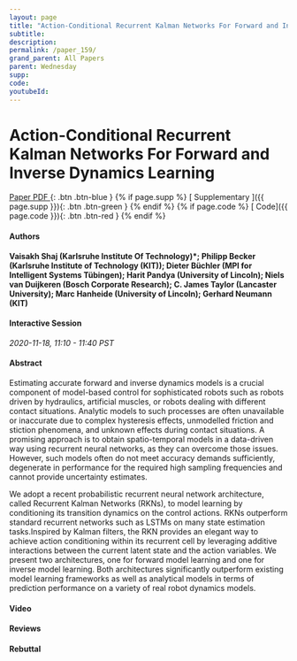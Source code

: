 ```yaml
---
layout: page
title: "Action-Conditional Recurrent Kalman Networks For Forward and Inverse Dynamics Learning"
subtitle: 
description:
permalink: /paper_159/
grand_parent: All Papers
parent: Wednesday
supp: 
code: 
youtubeId: 
---
```


# Action-Conditional Recurrent Kalman Networks For Forward and Inverse Dynamics Learning

[<i class="fa fa-file-text-o" aria-hidden="true"></i> Paper PDF ](https://drive.google.com/file/d/1pyzHYRa0iRYSh-TTZLJ2CF2YlbO7BUqq/view){: .btn .btn-blue } {% if page.supp %} [<i class="fa fa-file-text-o" aria-hidden="true"></i> Supplementary ]({{ page.supp }}){: .btn .btn-green } {% endif %} {% if page.code %} [<i class="fa fa-github" aria-hidden="true"></i> Code]({{ page.code }}){: .btn .btn-red }
{% endif %}

#### Authors
**Vaisakh Shaj (Karlsruhe Institute Of Technology)*; Philipp Becker (Karlsruhe Institute of Technology (KIT)); Dieter Büchler (MPI for Intelligent Systems Tübingen); Harit Pandya (University of Lincoln); Niels van Duijkeren (Bosch Corporate Research); C. James  Taylor (Lancaster University); Marc Hanheide (University of Lincoln); Gerhard Neumann (KIT)**

#### Interactive Session
*2020-11-18, 11:10 - 11:40 PST*

#### Abstract
Estimating accurate forward and inverse dynamics models is a crucial component of model-based control for sophisticated robots such as robots driven by hydraulics, artificial muscles, or robots dealing with different contact situations.
Analytic models to such processes are often unavailable or inaccurate due to complex hysteresis effects, unmodelled friction and stiction phenomena, and unknown effects during contact situations. A promising approach is to obtain spatio-temporal models in a data-driven way using recurrent neural networks, as they can overcome those issues. However, such models often do not meet accuracy demands sufficiently, degenerate in performance for the required high sampling frequencies and cannot provide uncertainty estimates.  

We adopt a recent probabilistic recurrent neural network architecture, called Recurrent Kalman Networks (RKNs), to model learning by conditioning its transition dynamics on the control actions. RKNs outperform standard recurrent networks such as LSTMs on many state estimation tasks.Inspired by Kalman filters, the RKN provides an elegant way to achieve action conditioning within its recurrent cell by leveraging additive interactions between the current latent state and the action variables. We present two architectures, one for forward model learning and one for inverse model learning. Both architectures significantly outperform existing model learning frameworks as well as analytical models in terms of prediction performance on a variety of real robot dynamics models.

#### Video 

#### Reviews

#### Rebuttal
